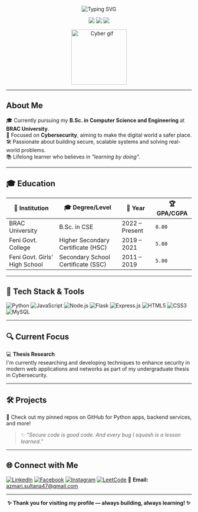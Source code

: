 <!-- Animated Name Header -->
<p align="center">
  <img src="https://readme-typing-svg.demolab.com?font=Ubuntu&size=30&duration=3000&pause=1000&color=40C4FF&center=true&vCenter=true&width=450&lines=%F0%9F%91%8B+Hi+there%2C+I'm+Azmari+Sultana!;%F0%9F%9A%80+CSE+Student;%F0%9F%9B%A1%EF%B8%8F+Cybersecurity+Enthusiast;%F0%9F%94%8D+Always+Exploring..." alt="Typing SVG" />
</p>

<!-- Stylish Badges -->
<p align="center">
  <img src="https://img.shields.io/badge/CSE%20Student-4DB6AC?style=for-the-badge&logo=graduation-cap&logoColor=white" />
  <img src="https://img.shields.io/badge/Cybersecurity-%F0%9F%9B%A1%EF%B8%8F-blueviolet?style=for-the-badge" />
  <img src="https://img.shields.io/badge/Learning-Exploring%20New%20Tech-red?style=for-the-badge&logo=github" />
</p>

<!-- Fun Animation -->
<p align="center">
  <img src="https://media.giphy.com/media/xT9IgzoKnwFNmISR8I/giphy.gif" width="150" alt="Cyber gif"/>
</p>



---

##  About Me

🎓 Currently pursuing my **B.Sc. in Computer Science and Engineering** at **BRAC University**.  
🔐 Focused on **Cybersecurity**, aiming to make the digital world a safer place.  
🛠️ Passionate about building secure, scalable systems and solving real-world problems.  
📚 Lifelong learner who believes in _"learning by doing"_.

---

## 🎓 Education

| 📍 Institution                  | 🎓 Degree/Level                       | 📅 Year         | 🏆 GPA/CGPA |
|-------------------------------|--------------------------------------|----------------|------------|
| BRAC University               | B.Sc. in CSE                         | 2022 – Present | `0.00`     |
| Feni Govt. College            | Higher Secondary Certificate (HSC)  | 2019 – 2021    | `5.00`     |
| Feni Govt. Girls' High School | Secondary School Certificate (SSC)  | 2011 – 2019    | `5.00`     |

---

## 🧠 Tech Stack & Tools

![Python](https://img.shields.io/badge/-Python-3776AB?style=flat-square&logo=python&logoColor=white)
![JavaScript](https://img.shields.io/badge/-JavaScript-F7DF1E?style=flat-square&logo=javascript&logoColor=black)
![Node.js](https://img.shields.io/badge/-Node.js-339933?style=flat-square&logo=node.js&logoColor=white)
![Flask](https://img.shields.io/badge/-Flask-000000?style=flat-square&logo=flask&logoColor=white)
![Express.js](https://img.shields.io/badge/-Express.js-000000?style=flat-square&logo=express&logoColor=white)
![HTML5](https://img.shields.io/badge/-HTML5-E34F26?style=flat-square&logo=html5&logoColor=white)
![CSS3](https://img.shields.io/badge/-CSS3-1572B6?style=flat-square&logo=css3)
![MySQL](https://img.shields.io/badge/-MySQL-4479A1?style=flat-square&logo=mysql&logoColor=white)

---

## 🔍 Current Focus

💻 **Thesis Research**  
I'm currently researching and developing techniques to enhance security in modern web applications and networks as part of my undergraduate thesis in Cybersecurity.

---

## 🛠️ Projects

📌 Check out my pinned repos on GitHub for Python apps, backend services, and more!

> ✨ *“Secure code is good code. And every bug I squash is a lesson learned.”*

---

## 🌐 Connect with Me

[![LinkedIn](https://img.shields.io/badge/-LinkedIn-0A66C2?style=flat-square&logo=linkedin&logoColor=white)](https://www.linkedin.com/in/azmari-sultana-a843a0252/)
[![Facebook](https://img.shields.io/badge/-Facebook-1877F2?style=flat-square&logo=facebook&logoColor=white)](https://www.facebook.com/tushmi.ibrahim/)
[![Instagram](https://img.shields.io/badge/-Instagram-E4405F?style=flat-square&logo=instagram&logoColor=white)](https://www.instagram.com/stories/i_yum_tush/)
[![LeetCode](https://img.shields.io/badge/-LeetCode-FFA116?style=flat-square&logo=leetcode&logoColor=black)](https://leetcode.com/u/azmarisultana/)
📧 **Email:** azmari.sultana47@gmail.com

---

<p align="center"><b>✨ Thank you for visiting my profile — always building, always learning! ✨</b></p>


